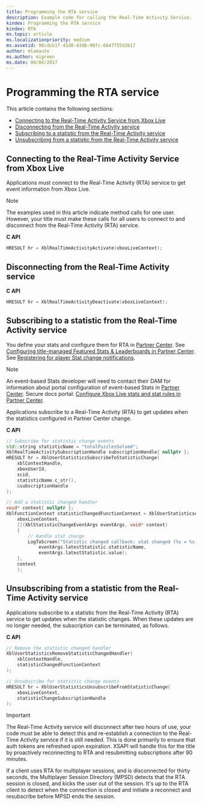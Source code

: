 ```yaml
---
title: Programming the RTA service
description: Example code for calling the Real-Time Activity Service.
kindex: Programming the RTA service
kindex: RTA
ms.topic: article
ms.localizationpriority: medium
ms.assetid: 98cdcb1f-41d8-43db-98fc-6647755d3b17
author: mlamaute
ms.author: migreen
ms.date: 04/04/2017
---
```


# Programming the RTA service

This article contains the following sections:
* [Connecting to the Real-Time Activity Service from Xbox Live](#connecting-to-the-real-time-activity-service-from-xbox-live)
* [Disconnecting from the Real-Time Activity service](#disconnecting-from-the-real-time-activity-service)
* [Subscribing to a statistic from the Real-Time Activity service](#subscribing-to-a-statistic-from-the-real-time-activity-service)
* [Unsubscribing from a statistic from the Real-Time Activity service](#unsubscribing-from-a-statistic-from-the-real-time-activity-service)


## Connecting to the Real-Time Activity Service from Xbox Live

Applications must connect to the Real-Time Activity (RTA) service to get event information from Xbox Live.

> [!NOTE]
> The examples used in this article indicate method calls for one user. However, your title must make these calls for all users to connect to and disconnect from the Real-Time Activity (RTA) service.

**C API**
<!-- XblRealTimeActivityActivate.md --> 
```cpp
HRESULT hr = XblRealTimeActivityActivate(xboxLiveContext);
```

## Disconnecting from the Real-Time Activity service

**C API**
<!-- XblRealTimeActivityDeactivate.md --> 
```cpp
HRESULT hr = XblRealTimeActivityDeactivate(xboxLiveContext);
```

## Subscribing to a statistic from the Real-Time Activity service

You define your stats and configure them for RTA in [Partner Center](https://partner.microsoft.com/dashboard).
See [Configuring title-managed Featured Stats & Leaderboards in Partner Center](../../../player-data/stats-leaderboards/title-managed/config/live-tm-leaderboards-portal.md).
See [Registering for player Stat change notifications](../concepts/live-register-for-stat-notifications.md).

> [!NOTE]
> An event-based Stats developer will need to contact their DAM for information about portal configuration of event-based Stats in [Partner Center](https://partner.microsoft.com/dashboard). Secure docs portal: [Configure Xbox Live stats and stat rules in Partner Center](https://developer.microsoft.com/games/xbox/docs/xdk/windows-configure-stats-2013).

Applications subscribe to a Real-Time Activity (RTA) to get updates when the statistics configured in Partner Center change.

**C API**
<!-- DocsSubscribeToStatisticChange.md -->
```cpp
// Subscribe for statistic change events
std::string statisticName = "totalPuzzlesSolved";
XblRealTimeActivitySubscriptionHandle subscriptionHandle{ nullptr };
HRESULT hr = XblUserStatisticsSubscribeToStatisticChange(
    xblContextHandle,
    xboxUserId,
    scid,
    statisticName.c_str(),
    &subscriptionHandle
);

// Add a statistic changed handler
void* context{ nullptr };
XblFunctionContext statisticChangedFunctionContext = XblUserStatisticsAddStatisticChangedHandler(
    xboxLiveContext,
    [](XblStatisticChangeEventArgs eventArgs, void* context)
    {
        // Handle stat change 
        LogToScreen("Statistic changed callback: stat changed (%s = %s)",
            eventArgs.latestStatistic.statisticName,
            eventArgs.latestStatistic.value);
    },
    context
    );
```


## Unsubscribing from a statistic from the Real-Time Activity service

Applications subscribe to a statistic from the Real-Time Activity (RTA) service to get updates when the statistic changes.
When these updates are no longer needed, the subscription can be terminated, as follows.

**C API**
<!-- DocsUnsubscribeFromStatisticChange.md -->
```cpp
// Remove the statistic changed handler
XblUserStatisticsRemoveStatisticChangedHandler(
    xblContextHandle,
    statisticChangedFunctionContext
);

// Unsubscribe for statistic change events
HRESULT hr = XblUserStatisticsUnsubscribeFromStatisticChange(
    xboxLiveContext,
    statisticChangeSubscriptionHandle
);
```

> [!IMPORTANT]
> The Real-Time Activity service will disconnect after two hours of use, your code must be able to detect this and re-establish a connection to the Real-Time Activity service if it is still needed. This is done primarily to ensure that auth tokens are refreshed upon expiration. XSAPI will handle this for the title by proactively reconnecting to RTA and resubmitting subscriptions after 90 minutes.
> 
> If a client uses RTA for multiplayer sessions, and is disconnected for thirty seconds, the Multiplayer Session Directory (MPSD) detects that the RTA session is closed, and kicks the user out of the session. It's up to the RTA client to detect when the connection is closed and initiate a reconnect and resubscribe before MPSD ends the session.
